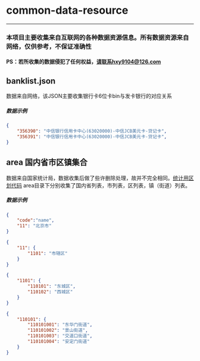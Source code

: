 # common-data-resource
---
### 本项目主要收集来自互联网的各种数据资源信息。所有数据资源来自网络，仅供参考，不保证准确性

#### PS：若所收集的数据侵犯了任何权益，请联系hxy9104@126.com


## banklist.json
数据来自网络，该JSON主要收集银行卡6位卡bin与发卡银行的对应关系

##### 数据示例

```json
{
    "356390": "中信银行信用卡中心(63020000)-中信JCB美元卡-贷记卡", 
    "356391": "中信银行信用卡中心(63020000)-中信JCB美元卡-贷记卡",
}
```


## area 国内省市区镇集合
数据来自国家统计局，数据收集后做了些许删除处理，故并不完全相同。[统计用区划代码](http://www.stats.gov.cn/tjsj/tjbz/tjyqhdmhcxhfdm/2016/)
area目录下分别收集了国内省列表，市列表，区列表，镇（街道）列表。
##### 数据示例

```json
{
    "code":"name",
    "11": "北京市"
}

{
    "11": {
        "1101": "市辖区"
    }
}

{
    "1101": {
        "110101": "东城区", 
        "110102": "西城区"
    }
}

{
    "110101": {
        "110101001": "东华门街道", 
        "110101002": "景山街道", 
        "110101003": "交道口街道", 
        "110101004": "安定门街道"
    }
}
```

